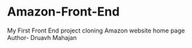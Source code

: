 # Amazon-Front-End
My First Front End project cloning Amazon website home page 
<br>
Author- Druavh Mahajan